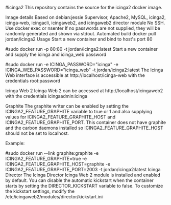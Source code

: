 #icinga2
This repository contains the source for the
icinga2 docker
image.

Image details
Based on debian:jessie
Supervisor, Apache2, MySQL, icinga2, icinga-web, icingacli, icingaweb2, and icingaweb2 director module
No SSH. Use docker exec or nsenter
If no passwords are not supplied, they will be randomly generated and shown via stdout.
Automated build
docker pull jordan/icinga2
Usage
Start a new container and bind to host's port 80

#sudo docker run -p 80:80 -t jordan/icinga2:latest
Start a new container and supply the icinga and icinga_web password

#sudo docker run -e ICINGA_PASSWORD="icinga" -e ICINGA_WEB_PASSWORD="icinga_web" -t jordan/icinga2:latest
The Icinga Web interface is accessible at http://localhost/icinga-web with the credentials root:password

Icinga Web 2
Icinga Web 2 can be accessed at http://localhost/icingaweb2 with the credentials icingaadmin:icinga

Graphite
The graphite writer can be enabled by setting the ICINGA2_FEATURE_GRAPHITE variable to true or 1 and also supplying values for ICINGA2_FEATURE_GRAPHITE_HOST and ICINGA2_FEATURE_GRAPHITE_PORT. This container does not have graphite and the carbon daemons installed so ICINGA2_FEATURE_GRAPHITE_HOST should not be set to localhost.

Example:

#sudo docker run --link graphite:graphite -e ICINGA2_FEATURE_GRAPHITE=true -e ICINGA2_FEATURE_GRAPHITE_HOST=graphite -e ICINGA2_FEATURE_GRAPHITE_PORT=2003 -t jordan/icinga2:latest
Icinga Director
The Icinga Director Icinga Web 2 module is installed and enabled by default. You can disable the automatic kickstart when the container starts by setting the DIRECTOR_KICKSTART variable to false. To customize the kickstart settings, modify the /etc/icingaweb2/modules/director/kickstart.ini


